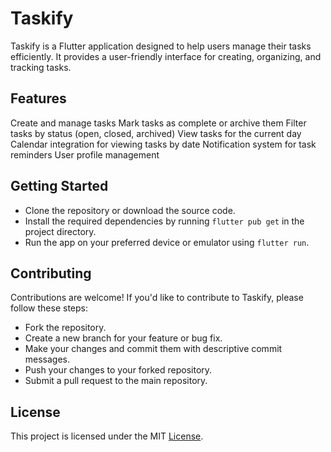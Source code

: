 # Taskify

Taskify is a Flutter application designed to help users manage their tasks efficiently. It provides a user-friendly interface for creating, organizing, and tracking tasks.

## Features

Create and manage tasks
Mark tasks as complete or archive them
Filter tasks by status (open, closed, archived)
View tasks for the current day
Calendar integration for viewing tasks by date
Notification system for task reminders
User profile management

## Getting Started

- Clone the repository or download the source code.
- Install the required dependencies by running ```flutter pub get``` in the project directory.
- Run the app on your preferred device or emulator using ```flutter run```.

## Contributing

Contributions are welcome! If you'd like to contribute to Taskify, please follow these steps:

- Fork the repository.
- Create a new branch for your feature or bug fix.
- Make your changes and commit them with descriptive commit messages.
- Push your changes to your forked repository.
- Submit a pull request to the main repository.

## License

This project is licensed under the MIT [License](LICENSE).
